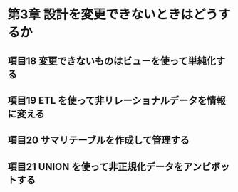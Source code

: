 # 第3章 設計を変更できないときはどうするか

## 項目18 変更できないものはビューを使って単純化する

## 項目19 ETL を使って非リレーショナルデータを情報に変える

## 項目20 サマリテーブルを作成して管理する

## 項目21 UNION を使って非正規化データをアンピボットする

